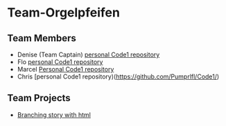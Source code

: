 # Team-Orgelpfeifen

## Team Members

- Denise (Team Captain)
  [personal Code1 repository](https://github.com/DeniseAlicia/Code1)
- Flo
  [personal Code1 repository](https://github.com/Ive24/Code1)
- Marcel
  [Personal Code1 repository](https://github.com/MarcelHerbst/Code1/blob/main/Marcel)
- Chris
  [personal Code1 repository)(https://github.com/Pumprlfl/Code1/)

## Team Projects
  
- [Branching story with html](BranchingStory/StoryBeginning.html)
